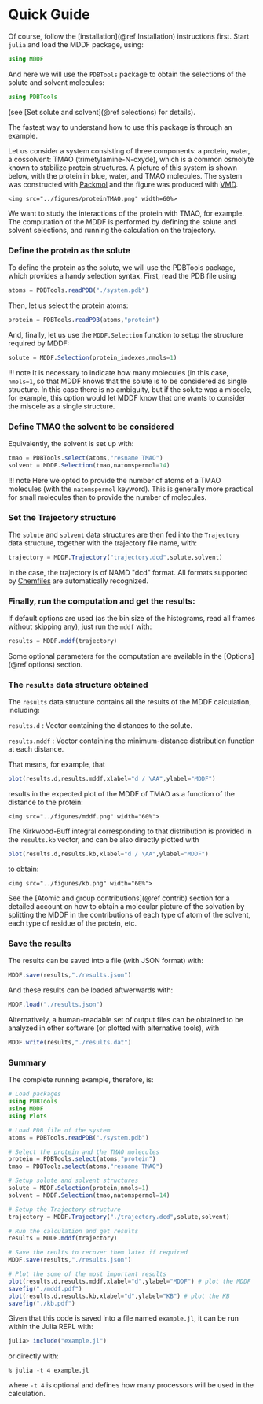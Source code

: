 
# Quick Guide

Of course, follow the [installation](@ref Installation) instructions first. 
Start `julia` and load the MDDF package, using:

```julia
using MDDF
```
And here we will use the `PDBTools` package to obtain the selections of
the solute and solvent molecules: 
```julia
using PDBTools
```
(see [Set solute and solvent](@ref selections) for details).

The fastest way to understand how to use this package is through an
example.  

Let us consider a system consisting of three components: a protein,
water, a cossolvent: TMAO (trimetylamine-N-oxyde), which is a common
osmolyte known to stabilize protein structures. A picture of this system
is shown below, with the protein in blue, water, and TMAO molecules. The
system was constructed with [Packmol](http://m3g.iqm.unicamp.br/packmol)
and the figure was produced with
[VMD](https://www.ks.uiuc.edu/Research/vmd/).

```@raw html
<img src="../figures/proteinTMAO.png" width=60%>
```


We want to study the interactions of the protein with TMAO, for example.
The computation of the MDDF is performed by defining the solute and
solvent selections, and running the calculation on the trajectory.

### Define the protein as the solute

To define the protein as the solute, we will use the PDBTools package,
which provides a handy selection syntax. First, read the PDB file using 
```julia
atoms = PDBTools.readPDB("./system.pdb")

```
Then, let us select the protein atoms:
```julia
protein = PDBTools.readPDB(atoms,"protein")

```
And, finally, let us use the `MDDF.Selection` function to setup the
structure required by MDDF:
```julia
solute = MDDF.Selection(protein_indexes,nmols=1)

```

!!! note
    It is necessary to indicate how many molecules (in this case,
    `nmols=1`, so that MDDF knows that the solute is to be considered
    as single structure. In this case there is no ambiguity, but if
    the solute was a miscele, for example, this option would let 
    MDDF know that one wants to consider the miscele as a single 
    structure.


### Define TMAO the solvent to be considered

Equivalently, the solvent is set up with:
```julia
tmao = PDBTools.select(atoms,"resname TMAO")
solvent = MDDF.Selection(tmao,natomspermol=14)

```

!!! note
    Here we opted to provide the number of atoms of a TMAO molecules (with the
    `natomspermol` keyword). This is generally more practical for small
    molecules than to provide the number of molecules.

### Set the Trajectory structure

The `solute` and `solvent` data structures are then fed into the
`Trajectory` data structure, together with the trajectory file name,
with:
```julia
trajectory = MDDF.Trajectory("trajectory.dcd",solute,solvent)
```
In the case, the trajectory is of NAMD "dcd" format. All formats
supported by [Chemfiles](http://chemfiles.org/Chemfiles.jl/latest/) 
are automatically recognized. 

### Finally, run the computation and get the results:

If default options are used (as the bin size of the histograms, read all
frames without skipping any), just run the `mddf` with:
```julia
results = MDDF.mddf(trajectory)

```
Some optional parameters for the computation are available in the
[Options](@ref options) section.

### The `results` data structure obtained

The `results` data structure contains all the results of the MDDF
calculation, including:

`results.d` : Vector containing the distances to the solute. 

`results.mddf` : Vector containing the minimum-distance distribution
function at each distance.

That means, for example, that 
```julia
plot(results.d,results.mddf,xlabel="d / \AA",ylabel="MDDF") 

```
results in the expected plot of the MDDF of TMAO as a function of the
distance to the protein:

```@raw html
<img src="../figures/mddf.png" width="60%">

```

The Kirkwood-Buff integral corresponding to that distribution is
provided in the `results.kb` vector, and can be also directly plotted 
with   

```julia
plot(results.d,results.kb,xlabel="d / \AA",ylabel="MDDF") 


```
to obtain:

```@raw html
<img src="../figures/kb.png" width="60%">

```

See the [Atomic and group contributions](@ref contrib) section for a
detailed account on how to obtain a molecular picture of the solvation
by splitting the MDDF in the contributions of each type of atom of the
solvent, each type of residue of the protein, etc.

### Save the results

The results can be saved into a file (with JSON format) with:
```julia
MDDF.save(results,"./results.json")
```
And these results can be loaded aftwerwards with:
```julia
MDDF.load("./results.json")
```
Alternatively, a human-readable set of output files can be obtained to
be analyzed in other software (or plotted with alternative tools), with
```julia
MDDF.write(results,"./results.dat")
```

### Summary

The complete running example, therefore, is:

```julia
# Load packages
using PDBTools
using MDDF 
using Plots

# Load PDB file of the system
atoms = PDBTools.readPDB("./system.pdb")

# Select the protein and the TMAO molecules
protein = PDBTools.select(atoms,"protein")
tmao = PDBTools.select(atoms,"resname TMAO")

# Setup solute and solvent structures
solute = MDDF.Selection(protein,nmols=1)
solvent = MDDF.Selection(tmao,natomspermol=14)

# Setup the Trajectory structure
trajectory = MDDF.Trajectory("./trajectory.dcd",solute,solvent)

# Run the calculation and get results
results = MDDF.mddf(trajectory)

# Save the reults to recover them later if required
MDDF.save(results,"./results.json")

# Plot the some of the most important results 
plot(results.d,results.mddf,xlabel="d",ylabel="MDDF") # plot the MDDF
savefig("./mddf.pdf")
plot(results.d,results.kb,xlabel="d",ylabel="KB") # plot the KB 
savefig("./kb.pdf")

```
Given that this code is saved into a file named `example.jl`, 
it can be run within the Julia REPL with:
```julia
julia> include("example.jl")

```
or directly with:
```
% julia -t 4 example.jl

```
where `-t 4` is optional and defines how many processors will be used
in the calculation.










